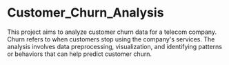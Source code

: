 # Customer_Churn_Analysis
This project aims to analyze customer churn data for a telecom company. Churn refers to when customers stop using the company's services. The analysis involves data preprocessing, visualization, and identifying patterns or behaviors that can help predict customer churn.
